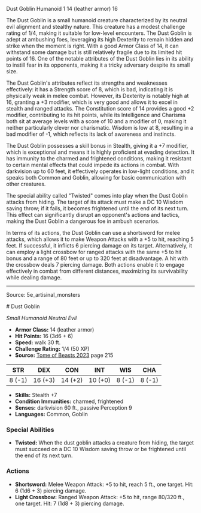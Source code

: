 <MonsterName/>Dust Goblin</MonsterName>
<CreatureType/>Humanoid</CreatureType>
<CR/>1</CR>
<AC/>14 (leather armor)</AC>
<HP/>16</HP>
<summary>The Dust Goblin is a small humanoid creature characterized by its neutral evil alignment and stealthy nature. This creature has a modest challenge rating of 1/4, making it suitable for low-level encounters. The Dust Goblin is adept at ambushing foes, leveraging its high Dexterity to remain hidden and strike when the moment is right. With a good Armor Class of 14, it can withstand some damage but is still relatively fragile due to its limited hit points of 16. One of the notable attributes of the Dust Goblin lies in its ability to instill fear in its opponents, making it a tricky adversary despite its small size.</summary>

<detail>

The Dust Goblin's attributes reflect its strengths and weaknesses effectively: it has a Strength score of 8, which is bad, indicating it is physically weak in melee combat. However, its Dexterity is notably high at 16, granting a +3 modifier, which is very good and allows it to excel in stealth and ranged attacks. The Constitution score of 14 provides a good +2 modifier, contributing to its hit points, while its Intelligence and Charisma both sit at average levels with a score of 10 and a modifier of 0, making it neither particularly clever nor charismatic. Wisdom is low at 8, resulting in a bad modifier of -1, which reflects its lack of awareness and instincts.

The Dust Goblin possesses a skill bonus in Stealth, giving it a +7 modifier, which is exceptional and means it is highly proficient at evading detection. It has immunity to the charmed and frightened conditions, making it resistant to certain mental effects that could impede its actions in combat. With darkvision up to 60 feet, it effectively operates in low-light conditions, and it speaks both Common and Goblin, allowing for basic communication with other creatures.

The special ability called "Twisted" comes into play when the Dust Goblin attacks from hiding. The target of its attack must make a DC 10 Wisdom saving throw; if it fails, it becomes frightened until the end of its next turn. This effect can significantly disrupt an opponent's actions and tactics, making the Dust Goblin a dangerous foe in ambush scenarios.

In terms of its actions, the Dust Goblin can use a shortsword for melee attacks, which allows it to make Weapon Attacks with a +5 to hit, reaching 5 feet. If successful, it inflicts 6 piercing damage on its target. Alternatively, it can employ a light crossbow for ranged attacks with the same +5 to hit bonus and a range of 80 feet or up to 320 feet at disadvantage. A hit with the crossbow deals 7 piercing damage. Both actions enable it to engage effectively in combat from different distances, maximizing its survivability while dealing damage.</detail>



---

Source: 5e_artisinal_monsters

<statblock>
# Dust Goblin

*Small* *Humanoid* *Neutral Evil*

- **Armor Class:** 14 (leather armor)
- **Hit Points:** 16 (3d6 + 6)
- **Speed:** walk 30 ft.
- **Challenge Rating:** 1/4 (50 XP)
- **Source:** [Tome of Beasts 2023](https://koboldpress.com/kpstore/product/tome-of-beasts-1-2023-edition/) page 215

| STR | DEX | CON | INT | WIS | CHA |
| --- | --- | --- | --- | --- | --- |
| 8 (-1) | 16 (+3) | 14 (+2) | 10 (+0) | 8 (-1) | 8 (-1) |

- **Skills:** Stealth +7
- **Condition Immunities:** charmed, frightened
- **Senses:** darkvision 60 ft., passive Perception 9
- **Languages:** Common, Goblin

### Special Abilities

- **Twisted:** When the dust goblin attacks a creature from hiding, the target must succeed on a DC 10 Wisdom saving throw or be frightened until the end of its next turn.

### Actions

- **Shortsword:** Melee Weapon Attack: +5 to hit, reach 5 ft., one target. Hit: 6 (1d6 + 3) piercing damage.
- **Light Crossbow:** Ranged Weapon Attack: +5 to hit, range 80/320 ft., one target. Hit: 7 (1d8 + 3) piercing damage.
</statblock>



